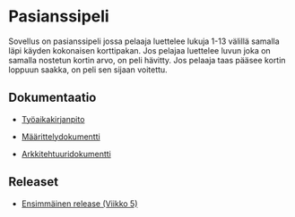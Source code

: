 # Pasianssipeli

Sovellus on pasianssipeli jossa pelaaja luettelee lukuja 1-13 välillä samalla läpi käyden kokonaisen korttipakan. Jos pelajaa luettelee luvun joka on samalla nostetun kortin arvo, on peli hävitty. Jos pelaaja taas pääsee kortin loppuun saakka, on peli sen sijaan voitettu. 

## Dokumentaatio

* [Työaikakirjanpito](https://github.com/hagstr/Ohjelmistotekniikka/blob/master/Dokumentointi/Ty%C3%B6aikakirjanpito.md)

* [Määrittelydokumentti](https://github.com/hagstr/Ohjelmistotekniikka/blob/master/Dokumentointi/M%C3%A4%C3%A4rittelydokumentti.md)

* [Arkkitehtuuridokumentti](https://github.com/hagstr/Ohjelmistotekniikka/blob/master/Dokumentointi/arkkitehtuuri.md)

## Releaset
* [Ensimmäinen release (Viikko 5)](https://github.com/hagstr/Ohjelmistotekniikka/releases/tag/viikko5)

